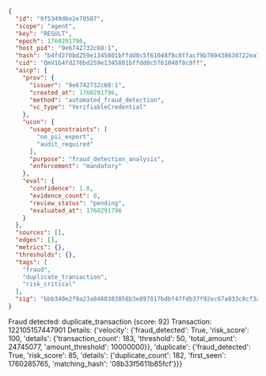 ```json
{
  "id": "9f5349d6e2e70507",
  "scope": "agent",
  "key": "RESULT",
  "epoch": 1760291796,
  "host_pid": "9e6742732c60:1",
  "hash": "b4fd270bd259e1345801bffdd0c5f61048f8c8ffacf9b780438630722ea7d5f4",
  "cid": "QmV1b4fd270bd259e1345801bffdd0c5f61048f8c8ff",
  "aicp": {
    "prov": {
      "issuer": "9e6742732c60:1",
      "created_at": 1760291796,
      "method": "automated_fraud_detection",
      "vc_type": "VerifiableCredential"
    },
    "ucon": {
      "usage_constraints": [
        "no_pii_export",
        "audit_required"
      ],
      "purpose": "fraud_detection_analysis",
      "enforcement": "mandatory"
    },
    "eval": {
      "confidence": 1.0,
      "evidence_count": 0,
      "review_status": "pending",
      "evaluated_at": 1760291796
    }
  },
  "sources": [],
  "edges": [],
  "metrics": {},
  "thresholds": {},
  "tags": [
    "fraud",
    "duplicate_transaction",
    "risk_critical"
  ],
  "sig": "bbb340e2f9a23a8460383858b3e897817bdbf47fdb37f92ec67a033c8cf3a318"
}
```

Fraud detected: duplicate_transaction (score: 92)
Transaction: 122105157447901
Details: {'velocity': {'fraud_detected': True, 'risk_score': 100, 'details': {'transaction_count': 183, 'threshold': 50, 'total_amount': 24745077, 'amount_threshold': 10000000}}, 'duplicate': {'fraud_detected': True, 'risk_score': 85, 'details': {'duplicate_count': 182, 'first_seen': 1760285765, 'matching_hash': '08b33f5611b85fcf'}}}